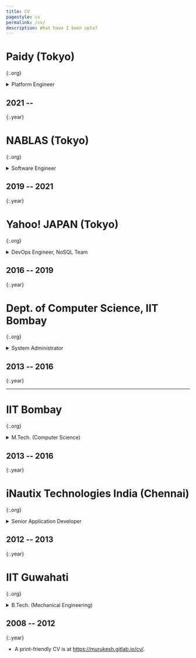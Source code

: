 ```yaml
---
title: CV
pagestyle: cv
permalink: /cv/
description: What have I been upto?
---
```


# Paidy (Tokyo)
{:.org}

<details markdown="1">
<summary>Platform Engineer</summary>
</details>

## 2021 --
{:.year}

<!-- section -->

# NABLAS (Tokyo)
{:.org}

<details markdown="1">
<summary>Software Engineer</summary>
 - Development of v2 of e-learning platform (VueJS, Flask, Kubernetes, GCP)
 - Setup and administration of office network (VPN, DNS, DHCP, LDAP)
 - Setup of office computing cluster (JupyterHub, Docker Swarm, NVIDIA DGX Stations)
 - Platform development for ML research teams
</details>

## 2019 -- 2021
{:.year}

<!-- section -->
# Yahoo! JAPAN (Tokyo)
{:.org}

<details markdown="1">
<summary>DevOps Engineer, NoSQL Team</summary>
 - Setup and administration of Cassandra database clusters
 - Develop and maintain tools for automating the above tasks (Chef, Fabric)
 - Test alternative database software and hardware
 - Explore alternative means of deployment (e.g., Kubernetes,  DCOS)
 - Deployments on CentOS, both bare metal and OpenStack.
 - Mentored Yahoo! Japan interns in contributing to OSS in 2017 and 2018
</details>

## 2016 -- 2019
{:.year}

<!-- section -->

# Dept. of Computer Science, IIT Bombay
{:.org}

<details markdown="1">
<summary>System Administrator</summary>
- (Part-time with MTech, 20 hours/week)
- Set up 4-way multi-master synchronised LDAP servers
- Set up an instance of Gitlab for department usage
- Ensured proper management of configuration via git and Puppet
- Created a Debian repository for distributing in-house software
- Split up monolithic webserver for higher reliability and performance
</details>

## 2013 -- 2016
{:.year}

---

# IIT Bombay
{:.org}

<details markdown="1">
<summary>M.Tech. (Computer Science)</summary>
- CPI: 8.37
- M.Tech. Project: **RSA: Side-Channel Attacks**
</details>

## 2013 -- 2016
{:.year}

<!-- section -->

# iNautix Technologies India (Chennai)
{:.org}

<details markdown="1">
<summary>Senior Application Developer</summary>
- Maintenance of legacy C back-end codebase and migration to Java
</details>

## 2012 -- 2013
{:.year}

<!-- section -->

# IIT Guwahati
{:.org}

<details markdown="1">
<summary>B.Tech. (Mechanical Engineering)</summary>
- CPI: 6.69
- B.Tech. Project: **True Modal Control**
</details>

## 2008 -- 2012
{:.year}

<!-- section -->

- A print-friendly CV is at <https://murukesh.gitlab.io/cv/>.
